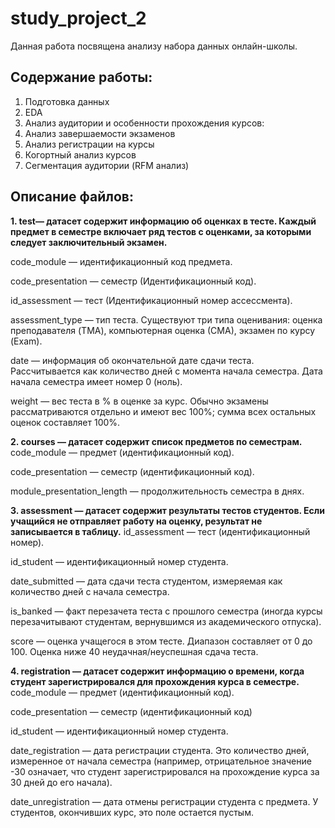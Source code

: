 # study_project_2
 Данная работа посвящена анализу набора данных онлайн-школы.
 
## Содержание работы:
 1. Подготовка данных
 2. EDA
 3. Анализ аудитории и особенности прохождения курсов:
  1. Анализ завершаемости экзаменов
  2. Анализ регистрации на курсы
  3. Когортный анализ курсов
  4. Сегментация аудитории (RFM анализ)
  
## Описание файлов:
**1. test— датасет содержит информацию об оценках в тесте. Каждый предмет в семестре включает ряд тестов с оценками, за которыми следует заключительный экзамен.**

code_module — идентификационный код предмета.

code_presentation — семестр (Идентификационный код).

id_assessment — тест (Идентификационный номер ассессмента).

assessment_type — тип теста. Существуют три типа оценивания: оценка преподавателя (TMA), компьютерная оценка (СМА), экзамен по курсу (Exam).

date — информация об окончательной дате сдачи теста. Рассчитывается как количество дней с момента начала семестра. Дата начала семестра имеет номер 0 (ноль).

weight — вес теста в % в оценке за курс. Обычно экзамены рассматриваются отдельно и имеют вес 100%; сумма всех остальных оценок составляет 100%.

**2. courses — датасет содержит список предметов по семестрам.**
code_module — предмет (идентификационный код).

code_presentation — семестр (идентификационный код).

module_presentation_length — продолжительность семестра в днях.

**3. assessment — датасет содержит результаты тестов студентов. Если учащийся не отправляет работу на оценку, результат не записывается в таблицу.**
id_assessment — тест (идентификационный номер).

id_student — идентификационный номер студента.

date_submitted — дата сдачи теста студентом, измеряемая как количество дней с начала семестра.

is_banked — факт перезачета теста с прошлого семестра (иногда курсы перезачитывают студентам, вернувшимся из академического отпуска).

score — оценка учащегося в этом тесте. Диапазон составляет от 0 до 100. Оценка ниже 40 неудачная/неуспешная сдача теста.

**4. registration — датасет содержит информацию о времени, когда студент зарегистрировался для прохождения курса в семестре.**
code_module — предмет (идентификационный код).

code_presentation — семестр (идентификационный код)

id_student — идентификационный номер студента.

date_registration — дата регистрации студента. Это количество дней, измеренное от начала семестра (например, отрицательное значение -30 означает, что студент зарегистрировался на прохождение курса за 30 дней до его начала).

date_unregistration — дата отмены регистрации студента с предмета. У студентов, окончивших курс, это поле остается пустым.
